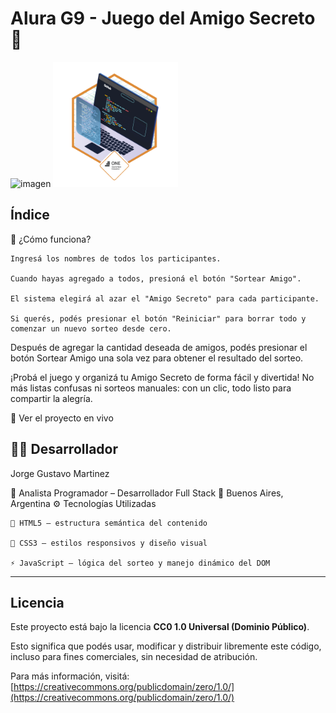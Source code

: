 # Alura G9 - Juego del Amigo Secreto 🎁

<img width="2288" height="1272" alt="imagen" src="https://github.com/user-attachments/assets/c71bdea8-6311-43e6-a1f8-e4624b74a45b" />

<img width="200" height="200" alt="imagen" src="https://github.com/TnlComputer/alura-G9-Amigo-Secreto/blob/main/Insignia%20Challwnge%20Sorteo%20Amigo%20-%2026-07-2025.webp" />

## Índice

🧩 ¿Cómo funciona?

    Ingresá los nombres de todos los participantes.

    Cuando hayas agregado a todos, presioná el botón "Sortear Amigo".

    El sistema elegirá al azar el "Amigo Secreto" para cada participante.

    Si querés, podés presionar el botón "Reiniciar" para borrar todo y comenzar un nuevo sorteo desde cero.

Después de agregar la cantidad deseada de amigos,
podés presionar el botón Sortear Amigo una sola vez para obtener el resultado del sorteo.

¡Probá el juego y organizá tu Amigo Secreto de forma fácil y divertida!
No más listas confusas ni sorteos manuales: con un clic, todo listo para compartir la alegría.

🔗 Ver el proyecto en vivo

## 👨‍💻 Desarrollador

Jorge Gustavo Martinez

💼 Analista Programador – Desarrollador Full Stack
📍 Buenos Aires, Argentina
⚙️ Tecnologías Utilizadas

    🧱 HTML5 — estructura semántica del contenido

    🎨 CSS3 — estilos responsivos y diseño visual

    ⚡ JavaScript — lógica del sorteo y manejo dinámico del DOM
    
---

## Licencia

Este proyecto está bajo la licencia **CC0 1.0 Universal (Dominio Público)**.

Esto significa que podés usar, modificar y distribuir libremente este código, incluso para fines comerciales, sin necesidad de atribución.

Para más información, visitá:  
[https://creativecommons.org/publicdomain/zero/1.0/](https://creativecommons.org/publicdomain/zero/1.0/)

   

  

    
